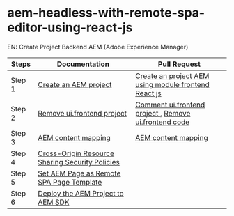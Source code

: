 # aem-headless-with-remote-spa-editor-using-react-js

EN: Create Project Backend AEM (Adobe Experience Manager)

| Steps | Documentation | Pull Request |
| ----- | --------------| -----------  | 
| Step 1 | [Create an AEM project](https://experienceleague.adobe.com/en/docs/experience-manager-learn/getting-started-with-aem-headless/spa-editor/remote-spa/aem-configure#create-an-aem-project) | [Create an project AEM using module frontend React js](https://github.com/salomao-santos/aem-headless-with-remote-spa-editor-using-react-js/pull/1) | 
| Step 2 | [Remove ui.frontend project](https://experienceleague.adobe.com/en/docs/experience-manager-learn/getting-started-with-aem-headless/spa-editor/remote-spa/aem-configure#remove-uifrontend-project) | [Comment ui.frontend project  ](https://github.com/salomao-santos/aem-headless-with-remote-spa-editor-using-react-js/pull/2), [  Remove ui.frontend code](https://github.com/salomao-santos/aem-headless-with-remote-spa-editor-using-react-js/pull/3)|
| Step 3 | [AEM content mapping](https://experienceleague.adobe.com/en/docs/experience-manager-learn/getting-started-with-aem-headless/spa-editor/remote-spa/aem-configure#aem-content-mapping) | [AEM content mapping](https://github.com/salomao-santos/aem-headless-with-remote-spa-editor-using-react-js/pull/4) |
| Step 4 | [Cross-Origin Resource Sharing Security Policies](https://experienceleague.adobe.com/en/docs/experience-manager-learn/getting-started-with-aem-headless/spa-editor/remote-spa/aem-configure#cross-origin-resource-sharing-security-policies) | []() |
| Step 5 | [Set AEM Page as Remote SPA Page Template](https://experienceleague.adobe.com/en/docs/experience-manager-learn/getting-started-with-aem-headless/spa-editor/remote-spa/aem-configure#set-aem-page-as-remote-spa-page-template) | []() |
| Step 6 | [Deploy the AEM Project to AEM SDK](https://experienceleague.adobe.com/en/docs/experience-manager-learn/getting-started-with-aem-headless/spa-editor/remote-spa/aem-configure#deploy-the-aem-project-to-aem-sdk) |
